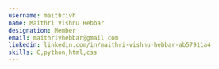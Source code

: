 ```yaml
---
username: maithrivh
name: Maithri Vishnu Hebbar
designation: Member
email: maithrivhebbar@gmail.com
linkedin: linkedin.com/in/maithri-vishnu-hebbar-ab57911a4
skills: C,python,html,css
---
```


